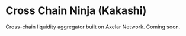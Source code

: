 # Cross Chain Ninja (Kakashi)
Cross-chain liquidity aggregator built on Axelar Network. Coming soon. 
